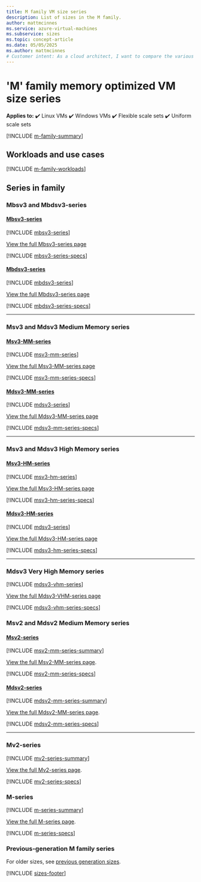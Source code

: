```yaml
---
title: M family VM size series
description: List of sizes in the M family.
author: mattmcinnes
ms.service: azure-virtual-machines
ms.subservice: sizes
ms.topic: concept-article
ms.date: 05/05/2025
ms.author: mattmcinnes
# Customer intent: As a cloud architect, I want to compare the various M family VM sizes, so that I can select the most suitable configuration for my memory-intensive workloads.
---
```


# 'M' family memory optimized VM size series

**Applies to:** :heavy_check_mark: Linux VMs :heavy_check_mark: Windows VMs :heavy_check_mark: Flexible scale sets :heavy_check_mark: Uniform scale sets

[!INCLUDE [m-family-summary](./includes/m-family-summary.md)]

## Workloads and use cases

[!INCLUDE [m-family-workloads](./includes/m-family-workloads.md)]

## Series in family

### Mbsv3 and Mbdsv3-series
#### [Mbsv3-series](#tab/mbsv3)
[!INCLUDE [mbsv3-series](./includes/mbsv3-series-summary.md)]

[View the full Mbsv3-series page](./mbsv3-series.md)

[!INCLUDE [mbsv3-series-specs](./includes/mbsv3-series-specs.md)]

#### [Mbdsv3-series](#tab/mbdsv3)
[!INCLUDE [mbdsv3-series](./includes/mbdsv3-series-summary.md)]

[View the full Mbdsv3-series page](./mbdsv3-series.md)

[!INCLUDE [mbdsv3-series-specs](./includes/mbdsv3-series-specs.md)]

---

### Msv3 and Mdsv3 Medium Memory series
#### [Msv3-MM-series](#tab/msv3mm)
[!INCLUDE [msv3-mm-series](./includes/msv3-mm-series-summary.md)]

[View the full Msv3-MM-series page](./msv3-mm-series.md)

[!INCLUDE [msv3-mm-series-specs](./includes/msv3-mm-series-specs.md)]

#### [Mdsv3-MM-series](#tab/mdsv3mm)
[!INCLUDE [mdsv3-series](./includes/mdsv3-mm-series-summary.md)]

[View the full Mdsv3-MM-series page](./mdsv3-mm-series.md)

[!INCLUDE [mdsv3-mm-series-specs](./includes/mdsv3-mm-series-specs.md)]

---

### Msv3 and Mdsv3 High Memory series
#### [Msv3-HM-series](#tab/msv3hm)
[!INCLUDE [msv3-hm-series](./includes/msv3-hm-series-summary.md)]

[View the full Msv3-HM-series page](./msv3-hm-series.md)

[!INCLUDE [msv3-hm-series-specs](./includes/msv3-hm-series-specs.md)]

#### [Mdsv3-HM-series](#tab/mdsv3hm)
[!INCLUDE [mdsv3-series](./includes/mdsv3-hm-series-summary.md)]

[View the full Mdsv3-HM-series page](./mdsv3-hm-series.md)

[!INCLUDE [mdsv3-hm-series-specs](./includes/mdsv3-hm-series-specs.md)]

---

### Mdsv3 Very High Memory series
[!INCLUDE [mdsv3-vhm-series](./includes/mdsv3-vhm-series-summary.md)]

[View the full Mdsv3-VHM-series page](./mdsv3-vhm-series.md)

[!INCLUDE [mdsv3-vhm-series-specs](./includes/mdsv3-vhm-series-specs.md)]


### Msv2 and Mdsv2 Medium Memory series
#### [Msv2-series](#tab/msv2mm)
[!INCLUDE [msv2-mm-series-summary](./includes/msv2-mm-series-summary.md)]

[View the full Msv2-MM-series page](./msv2-mm-series.md).

[!INCLUDE [msv2-mm-series-specs](./includes/msv2-mm-series-specs.md)]


#### [Mdsv2-series](#tab/mdsv2mm)
[!INCLUDE [mdsv2-mm-series-summary](./includes/mdsv2-mm-series-summary.md)]

[View the full Mdsv2-MM-series page](./mdsv2-mm-series.md).

[!INCLUDE [mdsv2-mm-series-specs](./includes/mdsv2-mm-series-specs.md)]

---

### Mv2-series
[!INCLUDE [mv2-series-summary](./includes/mv2-series-summary.md)]

[View the full Mv2-series page](./mv2-series.md).

[!INCLUDE [mv2-series-specs](./includes/mv2-series-specs.md)]


### M-series
[!INCLUDE [m-series-summary](./includes/m-series-summary.md)]

[View the full M-series page](../../m-series.md).

[!INCLUDE [m-series-specs](./includes/m-series-specs.md)]


### Previous-generation M family series
For older sizes, see [previous generation sizes](../previous-gen-sizes-list.md#memory-optimized-previous-gen-sizes).

[!INCLUDE [sizes-footer](../includes/sizes-footer.md)]